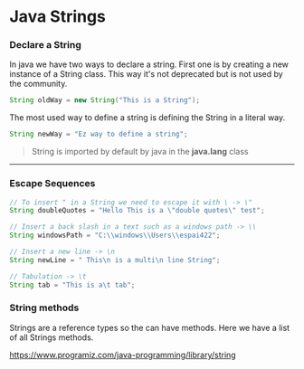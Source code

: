 # Java Strings

### Declare a String

In java we have two ways to declare a string. First one is by creating a new instance of a String class. This way it's not deprecated but is not used by the community.

```java
String oldWay = new String("This is a String");
```

The most used way to define a string is defining the String in a literal way.

```java
String newWay = "Ez way to define a string";
```

> String is imported by default by java in the **java.lang** class
___
### Escape Sequences
```java
// To insert " in a String we need to escape it with \ -> \"
String doubleQuotes = "Hello This is a \"double quotes\" test";

// Insert a back slash in a text such as a windows path -> \\
String windowsPath = "C:\\windows\\Users\\espai422";

// Insert a new line -> \n
String newLine = " This\n is a multi\n line String";

// Tabulation -> \t
String tab = "This is a\t tab";
```

### String methods
Strings are a reference types so the can have methods. Here we have a list of all Strings methods.

https://www.programiz.com/java-programming/library/string